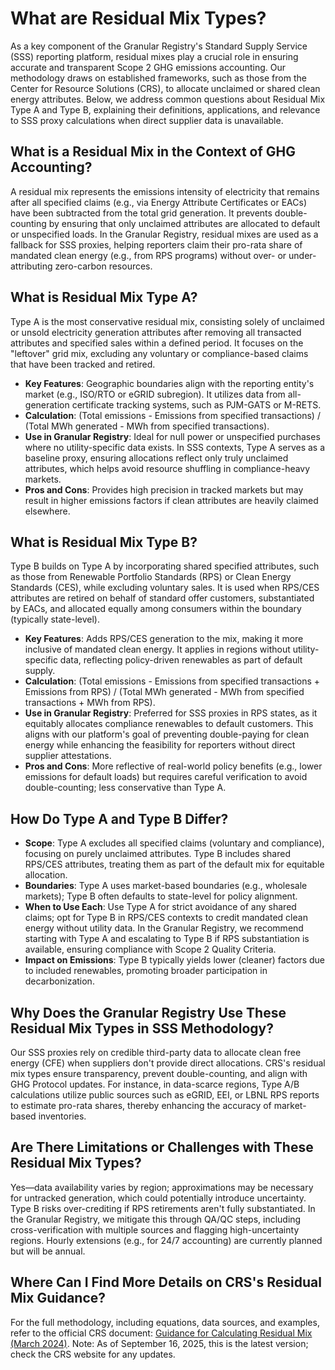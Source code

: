# What are Residual Mix Types?

As a key component of the Granular Registry's Standard Supply Service (SSS) reporting platform, residual mixes play a crucial role in ensuring accurate and transparent Scope 2 GHG emissions accounting. Our methodology draws on established frameworks, such as those from the Center for Resource Solutions (CRS), to allocate unclaimed or shared clean energy attributes. Below, we address common questions about Residual Mix Type A and Type B, explaining their definitions, applications, and relevance to SSS proxy calculations when direct supplier data is unavailable.

## What is a Residual Mix in the Context of GHG Accounting?

A residual mix represents the emissions intensity of electricity that remains after all specified claims (e.g., via Energy Attribute Certificates or EACs) have been subtracted from the total grid generation. It prevents double-counting by ensuring that only unclaimed attributes are allocated to default or unspecified loads. In the Granular Registry, residual mixes are used as a fallback for SSS proxies, helping reporters claim their pro-rata share of mandated clean energy (e.g., from RPS programs) without over- or under-attributing zero-carbon resources.

## What is Residual Mix Type A?

Type A is the most conservative residual mix, consisting solely of unclaimed or unsold electricity generation attributes after removing all transacted attributes and specified sales within a defined period. It focuses on the "leftover" grid mix, excluding any voluntary or compliance-based claims that have been tracked and retired.

* **Key Features**: Geographic boundaries align with the reporting entity's market (e.g., ISO/RTO or eGRID subregion). It utilizes data from all-generation certificate tracking systems, such as PJM-GATS or M-RETS.
* **Calculation**: (Total emissions - Emissions from specified transactions) / (Total MWh generated - MWh from specified transactions).
* **Use in Granular Registry**: Ideal for null power or unspecified purchases where no utility-specific data exists. In SSS contexts, Type A serves as a baseline proxy, ensuring allocations reflect only truly unclaimed attributes, which helps avoid resource shuffling in compliance-heavy markets.
* **Pros and Cons**: Provides high precision in tracked markets but may result in higher emissions factors if clean attributes are heavily claimed elsewhere.

## What is Residual Mix Type B?

Type B builds on Type A by incorporating shared specified attributes, such as those from Renewable Portfolio Standards (RPS) or Clean Energy Standards (CES), while excluding voluntary sales. It is used when RPS/CES attributes are retired on behalf of standard offer customers, substantiated by EACs, and allocated equally among consumers within the boundary (typically state-level).

* **Key Features**: Adds RPS/CES generation to the mix, making it more inclusive of mandated clean energy. It applies in regions without utility-specific data, reflecting policy-driven renewables as part of default supply.
* **Calculation**: (Total emissions - Emissions from specified transactions + Emissions from RPS) / (Total MWh generated - MWh from specified transactions + MWh from RPS).
* **Use in Granular Registry**: Preferred for SSS proxies in RPS states, as it equitably allocates compliance renewables to default customers. This aligns with our platform's goal of preventing double-paying for clean energy while enhancing the feasibility for reporters without direct supplier attestations.
* **Pros and Cons**: More reflective of real-world policy benefits (e.g., lower emissions for default loads) but requires careful verification to avoid double-counting; less conservative than Type A.

## How Do Type A and Type B Differ?

* **Scope**: Type A excludes all specified claims (voluntary and compliance), focusing on purely unclaimed attributes. Type B includes shared RPS/CES attributes, treating them as part of the default mix for equitable allocation.
* **Boundaries**: Type A uses market-based boundaries (e.g., wholesale markets); Type B often defaults to state-level for policy alignment.
* **When to Use Each**: Use Type A for strict avoidance of any shared claims; opt for Type B in RPS/CES contexts to credit mandated clean energy without utility data. In the Granular Registry, we recommend starting with Type A and escalating to Type B if RPS substantiation is available, ensuring compliance with Scope 2 Quality Criteria.
* **Impact on Emissions**: Type B typically yields lower (cleaner) factors due to included renewables, promoting broader participation in decarbonization.

## Why Does the Granular Registry Use These Residual Mix Types in SSS Methodology?

Our SSS proxies rely on credible third-party data to allocate clean free energy (CFE) when suppliers don't provide direct allocations. CRS's residual mix types ensure transparency, prevent double-counting, and align with GHG Protocol updates. For instance, in data-scarce regions, Type A/B calculations utilize public sources such as eGRID, EEI, or LBNL RPS reports to estimate pro-rata shares, thereby enhancing the accuracy of market-based inventories.

## Are There Limitations or Challenges with These Residual Mix Types?

Yes—data availability varies by region; approximations may be necessary for untracked generation, which could potentially introduce uncertainty. Type B risks over-crediting if RPS retirements aren't fully substantiated. In the Granular Registry, we mitigate this through QA/QC steps, including cross-verification with multiple sources and flagging high-uncertainty regions. Hourly extensions (e.g., for 24/7 accounting) are currently planned but will be annual.

## Where Can I Find More Details on CRS's Residual Mix Guidance?

For the full methodology, including equations, data sources, and examples, refer to the official CRS document: [Guidance for Calculating Residual Mix (March 2024)](https://resource-solutions.org/document/030624/). Note: As of September 16, 2025, this is the latest version; check the CRS website for any updates.
